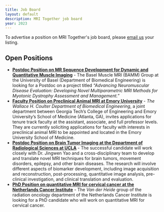 ```yaml
---
title: Job Board
layout: default
description: MRI Together job board
year: 2023
---
```


To advertise a position on MRI Together's job board, please [email us](mailto:mritogether@esmrmb.org) your listing.

## Open Positions

- [**Postdoc Position on MR Sequence Development for Dynamic and Quantitative Muscle Imaging**](/23m/job_board_files/Job_announcement_2023_-_Postdoc.pdf) - The Basel Muscle MRI (BAMM) Group at the University of Basel (Department of Biomedical Engineering) is looking for a Postdoc on a project titled _“Advancing Neuromuscular Disease Evaluation: Developing Novel Multiparametric MRI Methods for Myotonic Dystrophy Assessment and Management.”_
- [**Faculty Position on Preclinical Animal MRI at Emory University**](https://faculty-emory.icims.com/jobs/118377/neuroimaging--faculty-position---open-rank/job) - _The Wallace H. Coulter Department of Biomedical Engineering_, a joint department between Georgia Tech’s College of Engineering and Emory University’s School of Medicine (Atlanta, GA), invites applications for tenure track faculty at the assistant, associate, and full professor levels. They are currently soliciting applications for faculty with interests in preclinical animal MRI to be appointed and located in the Emory University School of Medicine.
- [**Postdoc Position on Brain Tumor Imaging at the Department of Radiological Sciences at UCLA**](/23m/job_board_files/Postdoc_position_UCLA_Yao.pdf) - The successful candidate will work closely with Dr. Jingwen Yao and a cross-disciplinary team to develop and translate novel MRI techniques for brain tumors, movement disorders, epilepsy, and other brain diseases. The research will involve different aspects of biomarker development, including image acquisition and reconstruction, post-processing, quantitative image analysis, pre-clinical investigation, and clinical translation and evaluation.
- [**PhD Position on quantitative MRI for cervical cancer at the Netherlands Cancer Institute**](https://www.nki.nl/careers-study/vacancies/phd-student-quantitative-mri-for-cervical-cancer/) - The _Van der Heide_ group of the radiation oncology department of the Netherlands Cancer Institute is looking for a PhD candidate who will work on quantitative MRI for cervical cancer.
